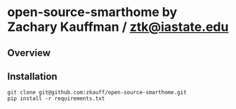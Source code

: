 # open-source-smarthome by Zachary Kauffman / ztk@iastate.edu

## Overview

## Installation

```language=bash
git clone git@github.com:zkauff/open-source-smarthome.git
pip install -r requirements.txt
```

